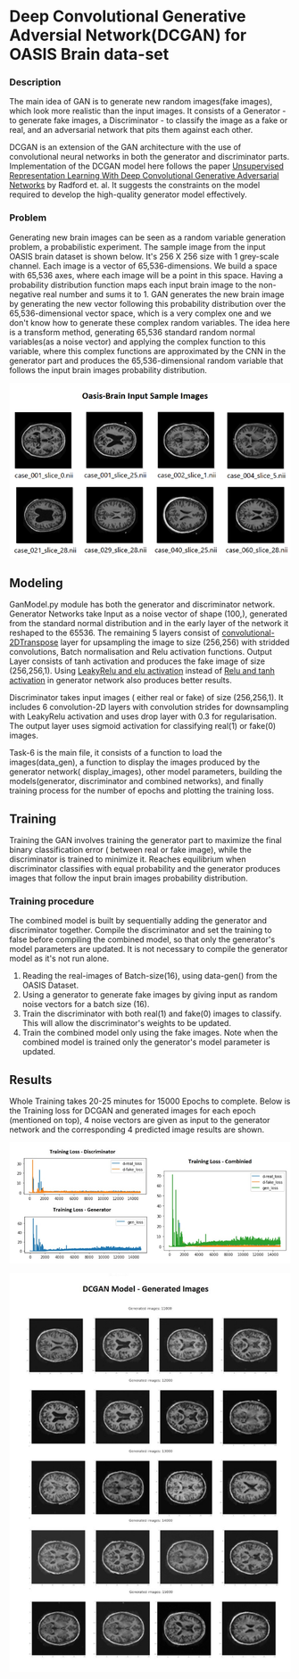 # Deep Convolutional Generative Adversial Network(DCGAN) for OASIS Brain data-set

### Description

The main idea of GAN is to generate new random images(fake images), which look more realistic than the input images. It consists of a Generator - to generate fake images, a Discriminator - to classify the image as a fake or real, and an adversarial network that pits them against each other. 

DCGAN is an extension of the GAN architecture with the use of convolutional neural networks in both the generator and discriminator parts. Implementation of the DCGAN model here follows the paper [Unsupervised Representation Learning With Deep Convolutional Generative Adversarial Networks](https://arxiv.org/pdf/1511.06434.pdf) by Radford et. al. It suggests the constraints on the model required to develop the high-quality generator model effectively.

### Problem

Generating new brain images can be seen as a random variable generation problem, a probabilistic experiment. The sample image from the input OASIS brain dataset is shown below. It's 256 X 256 size with 1 grey-scale channel. Each image is a vector of 65,536-dimensions. We build a space with 65,536 axes, where each image will be a point in this space. Having a probability distribution function maps each input brain image to the non-negative real number and sums it to 1. GAN generates the new brain image by generating the new vector following this probability distribution over the 65,536-dimensional vector space, which is a very complex one and we don't know how to generate these complex random variables. The idea here is a transform method, generating 65,536 standard random normal variables(as a noise vector) and applying the complex function to this variable, where this complex functions are approximated by the CNN in the generator part and produces the 65,536-dimensional random variable that follows the input brain images probability distribution.


![](https://github.com/Pragatheeswari-dev/Deep_Learning/blob/main/Images/input_samples.png)

## Modeling

GanModel.py module has both the generator and discriminator network. Generator Networks take Input as a noise vector of shape (100,), generated from the standard normal distribution and in the early layer of the network it reshaped to the 65536. The remaining 5 layers consist of [convolutional-2DTranspose](https://naokishibuya.medium.com/up-sampling-with-transposed-convolution-9ae4f2df52d0) layer for upsampling the image to size (256,256) with stridded convolutions, Batch normalisation and Relu activation functions. Output Layer consists of tanh activation and produces the fake image of size (256,256,1). Using [LeakyRelu and elu activation](https://medium.com/@danqing/a-practical-guide-to-relu-b83ca804f1f7#:~:text=Leaky%20ReLU%20has%20a%20small,values%2C%20instead%20of%20altogether%20zero.&text=Parametric%20ReLU%20(PReLU)%20is%20a,%3D%20ax%20when%20x%20%3C%200) instead of [Relu and tanh activation](https://medium.com/the-theory-of-everything/understanding-activation-functions-in-neural-networks-9491262884e0) in generator network also produces better results.

Discriminator takes input images ( either real or fake) of size (256,256,1). It includes 6 convolution-2D layers with convolution strides for downsampling with LeakyRelu activation and uses drop layer with 0.3 for regularisation. The output layer uses sigmoid activation for classifying real(1) or fake(0) images.

Task-6 is the main file, it consists of a function to load the images(data_gen), a function to display the images produced by the generator network( display_images), other model parameters, building the models(generator, discriminator and combined networks), and finally training process for the number of epochs and plotting the training loss.

## Training

Training the GAN involves training the generator part to maximize the final binary classification error ( between real or fake image), while the discriminator is trained to minimize it. Reaches equilibrium when discriminator classifies with equal probability and the generator produces images that follow the input brain images probability distribution.

### Training procedure
The combined model is built by sequentially adding the generator and discriminator together. Compile the discriminator and set the training to false before compiling the combined model, so that only the generator's model parameters are updated. It is not necessary to compile the generator model as it's not run alone. 
1. Reading the real-images of Batch-size(16), using data-gen() from the OASIS Dataset.
1. Using a generator to generate fake images by giving input as random noise vectors for a batch size (16).
1. Train the discriminator with both real(1) and fake(0) images to classify. This will allow the discriminator's weights to be updated.
1. Train the combined model only using the fake images. Note when the combined model is trained only the generator's model parameter is updated.

## Results

Whole Training takes 20-25 minutes for 15000 Epochs to complete. Below is the Training loss for DCGAN and generated images for each epoch (mentioned on top), 4 noise vectors are given as input to the generator network and the corresponding 4 predicted image results are shown.

![](https://github.com/Pragatheeswari-dev/Deep_Learning/blob/main/Images/Training_loss_plot.jpg)

![](https://github.com/Pragatheeswari-dev/Deep_Learning/blob/main/Images/DCGAN_generator_images.jpg)

